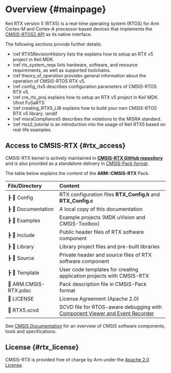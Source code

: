 ﻿# Overview {#mainpage}

Keil RTX version 5 (RTX5) is a real-time operating system (RTOS) for Arm Cortex-M and Cortex-A processor-based devices that implements the [CMSIS-RTOS2 API](https://arm-software.github.io/CMSIS_6/latest/RTOS2/html/index.html) as its native interface.

The following sections provide further details:
 - \ref RTX5RevisionHistory lists the  explains how to setup an RTX v5 project in Keil MDK.
 - \ref rtx_system_reqs lists hardware, software, and resource requirements, as well as supported toolchains.
 - \ref theory_of_operation provides general information about the operation of CMSIS-RTOS RTX v5.
 - \ref config_rtx5 describes configuration parameters of CMSIS-RTOS RTX v5.
 - \ref cre_rtx_proj explains how to setup an RTX v5 project in Keil MDK.
\ifnot FuSaRTS
 - \ref creating_RTX5_LIB explains how to build your own CMSIS-RTOS RTX v5 library.
\endif
 - \ref misraCompliance5 describes the violations to the MISRA standard.
 - \ref rtos2_tutorial is an introduction into the usage of Keil RTX5 based on real-life examples.

## Access to CMSIS-RTX {#rtx_access}

CMSIS-RTX kernel is actively maintained in [**CMSIS-RTX GitHub repository**](https://github.com/ARM-software/CMSIS-RTX) and is also provided as a standalone delivery in [CMSIS-Pack format](https://open-cmsis-pack.github.io/Open-CMSIS-Pack-Spec/main/html/index.html).

The table below explains the content of the **ARM::CMSIS-RTX** Pack. 

File/Directory        | Content 
:---------------------|:---------------------------------------------------------
┣ 📂 Config           | RTX configuration files **RTX_Config.h** and **RTX_Config.c**
┣ 📂 Documentation    | A local copy of this documentation
┣ 📂 Examples         | Example projects (MDK uVision and CMSIS-Toolbox)
┣ 📂 Include          | Public header files of RTX software component
┣ 📂 Library          | Library project files and pre-built libraries
┣ 📂 Source           | Private header and source files of RTX software component
┣ 📂 Template         | User code templates for creating application projects with CMSIS-RTX
📄 ARM.CMSIS-RTX.pdsc | Pack description file in CMSIS-Pack format
📄 LICENSE            | License Agreement (Apache 2.0)
📄 RTX5.scvd          | SCVD file for RTOS-aware debugging with [Component Viewer and Event Recorder](https://arm-software.github.io/CMSIS-View/latest/index.html)

See [CMSIS Documentation](https://arm-software.github.io/CMSIS_6/) for an overview of CMSIS software components, tools and specifications.

## License {#rtx_license}

CMSIS-RTX is provided free of charge by Arm under the [Apache 2.0 License](https://raw.githubusercontent.com/ARM-software/CMSIS-RTX/main/LICENSE).
